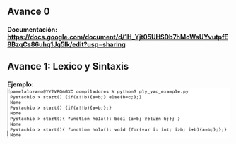 ## Avance 0
#### Documentación: https://docs.google.com/document/d/1H_Yjt05UHSDb7hMoWsUYvutpfE8BzqCs86uhq1Jq5lk/edit?usp=sharing

## Avance 1: Lexico y Sintaxis
#### Ejemplo: ![Avance1](/Avance1_tests.png "Avance1")